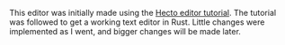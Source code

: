 This editor was initially made using the [Hecto editor tutorial](https://www.flenker.blog/hecto). The tutorial was followed to get a working text editor in Rust. Little changes were implemented as I went, and bigger changes will be made later.